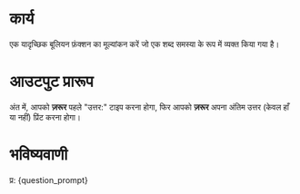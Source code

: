 # कार्य
एक यादृच्छिक बूलियन फ़ंक्शन का मूल्यांकन करें जो एक शब्द समस्या के रूप में व्यक्त किया गया है।

# आउटपुट प्रारूप
अंत में, आपको **ज़रूर** पहले "उत्तर:" टाइप करना होगा, फिर आपको **ज़रूर** अपना अंतिम उत्तर (केवल हाँ या नहीं) प्रिंट करना होगा।

# भविष्यवाणी
प्र: {question_prompt}